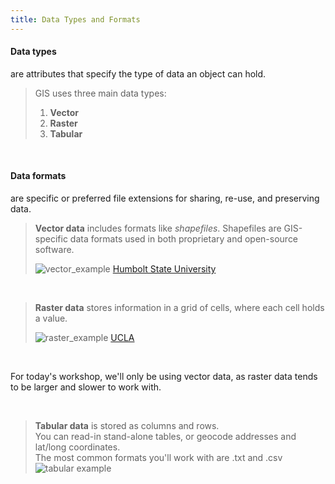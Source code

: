 ```yaml
---
title: Data Types and Formats
---
```

<html>
  
<h4>Data types</h4> are attributes that specify the type of data an object can hold.</html>

<br>

> GIS uses three main data types:<br>
> 1) **Vector**<br>
> 2) **Raster** <br>
> 3) **Tabular**

<br>

<html><h4>Data formats</h4> are specific or preferred file extensions for sharing, re-use, and preserving data. </html>

<br>

> **Vector data** includes formats like *shapefiles*. Shapefiles are GIS-specific data formats used in both proprietary and open-source software. 
> 
> ![vector_example](/qgis/img/vector_examples.png)
<h7><a href="https://gsp.humboldt.edu/olm/Lessons/GIS/08%20Rasters/RasterToVector.html">Humbolt State University</a></h7>

<br>

> **Raster data** stores information in a grid of cells, where each cell holds a value. 
> 
> ![raster_example](/qgis/img/raster_examples.png)
<h7><a href="https://ucladataguides.readthedocs.io/en/latest/working_with_mapping/agol.html">UCLA</a></h7>

<br>

For today's workshop, we'll only be using vector data, as raster data tends to be larger and slower to work with. 

<br>

> **Tabular data** is stored as columns and rows. 
> \
> You can read-in stand-alone tables, or geocode addresses and lat/long coordinates. 
> \
> The most common formats you'll work with are .txt and .csv 
> \
> ![tabular example](/qgis/img/csv_template.png)

<br>
